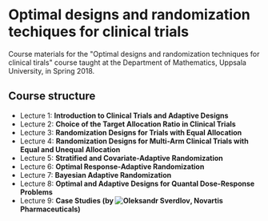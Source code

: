 # Optimal designs and randomization techiques for clinical trials

Course materials for the "Optimal designs and randomization techniques for clinical tirals" course taught at the Department of Mathematics, Uppsala University, in Spring 2018.

## Course structure

- Lecture 1: __Introduction to Clinical Trials and Adaptive Designs__
- Lecture 2: __Choice of the Target Allocation Ratio in Clinical Trials__
- Lecture 3: __Randomization Designs for Trials with Equal Allocation__
- Lecture 4: __Randomization Designs for Multi-Arm Clinical Trials with Equal and Unequal Allocation__
- Lecture 5: __Stratified and Covariate-Adaptive Randomization__
- Lecture 6: __Optimal Response-Adaptive Randomization__
- Lecture 7: __Bayesian Adaptive Randomization__
- Lecture 8: __Optimal and Adaptive Designs for Quantal Dose-Response Problems__
- Lecture 9: __Case Studies (by ![Oleksandr Sverdlov](https://scholar.google.com/citations?user=BNItFkEAAAAJ&hl=en), Novartis Pharmaceuticals)__

## 